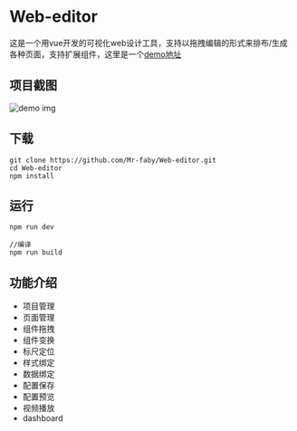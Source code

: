 # Web-editor
这是一个用vue开发的可视化web设计工具，支持以拖拽编辑的形式来排布/生成各种页面，支持扩展组件，这里是一个[demo地址](https://mr-faby.github.io/Web-editor/dist)
## 项目截图
![demo img](https://raw.githubusercontent.com/Mr-faby/Web-editor/main/src/asset/img/domo.PNG)
## 下载
```
git clone https://github.com/Mr-faby/Web-editor.git
cd Web-editor
npm install
```

## 运行
```
npm run dev

//编译
npm run build
```

## 功能介绍
* 项目管理
* 页面管理
* 组件拖拽
* 组件变换
* 标尺定位
* 样式绑定
* 数据绑定
* 配置保存
* 配置预览
* 视频播放
* dashboard
